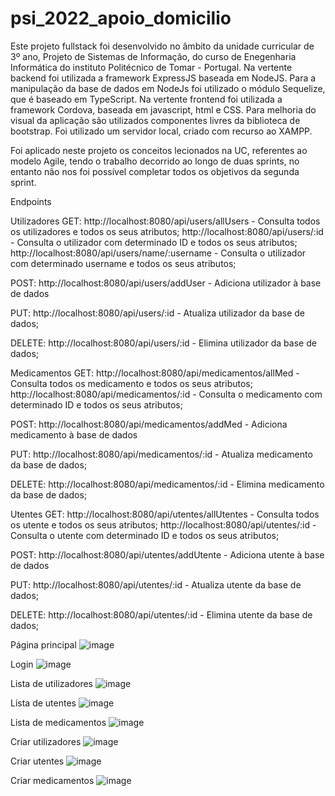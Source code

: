 # psi_2022_apoio_domicilio

Este projeto fullstack foi desenvolvido no âmbito da unidade curricular de 3º ano, Projeto de Sistemas de Informação, do curso de Enegenharia Informática do instituto Politécnico de Tomar - Portugal.
Na vertente backend foi utilizada a framework ExpressJS baseada em NodeJS. Para a manipulação da base de dados em NodeJs foi utilizado o módulo Sequelize, que é baseado em TypeScript.
Na vertente frontend foi utilizada a framework Cordova, baseada em javascript, html e CSS.
Para melhoria do visual da aplicação são utilizados componentes livres da biblioteca de bootstrap.
Foi utilizado um servidor local, criado com recurso ao XAMPP.

Foi aplicado neste projeto os conceitos lecionados na UC, referentes ao modelo Agile, tendo o trabalho decorrido ao longo de duas sprints, no entanto não nos foi possível completar todos os objetivos da segunda sprint.


Endpoints

Utilizadores
GET:
http://localhost:8080/api/users/allUsers - Consulta todos os utilizadores e todos os seus atributos;
http://localhost:8080/api/users/:id - Consulta o utilizador com determinado ID e todos os seus atributos;
http://localhost:8080/api/users/name/:username - Consulta o utilizador com determinado username e todos os seus atributos;

POST:
http://localhost:8080/api/users/addUser - Adiciona utilizador à base de dados

PUT:
http://localhost:8080/api/users/:id - Atualiza utilizador da base de dados;

DELETE:
http://localhost:8080/api/users/:id - Elimina utilizador da base de dados;

Medicamentos
GET:
http://localhost:8080/api/medicamentos/allMed - Consulta todos os medicamento e todos os seus atributos;
http://localhost:8080/api/medicamentos/:id - Consulta o medicamento com determinado ID e todos os seus atributos;

POST:
http://localhost:8080/api/medicamentos/addMed - Adiciona medicamento à base de dados

PUT:
http://localhost:8080/api/medicamentos/:id - Atualiza medicamento da base de dados;

DELETE:
http://localhost:8080/api/medicamentos/:id - Elimina medicamento da base de dados;


Utentes
GET:
http://localhost:8080/api/utentes/allUtentes - Consulta todos os utente e todos os seus atributos;
http://localhost:8080/api/utentes/:id - Consulta o utente com determinado ID e todos os seus atributos;

POST:
http://localhost:8080/api/utentes/addUtente - Adiciona utente à base de dados

PUT:
http://localhost:8080/api/utentes/:id - Atualiza utente da base de dados;

DELETE:
http://localhost:8080/api/utentes/:id - Elimina utente da base de dados;

Página principal
![image](https://user-images.githubusercontent.com/48334715/176009830-7b70b34e-465c-49f6-b82c-7aeba1033093.png)



Login
![image](https://user-images.githubusercontent.com/48334715/176009951-a6f82f5f-c771-484c-9f3b-ba3209fea9fd.png)


Lista de utilizadores
![image](https://user-images.githubusercontent.com/48334715/176010039-afd7d947-b5d9-4080-ae90-5dcf5bfd8282.png)

Lista de utentes
![image](https://user-images.githubusercontent.com/48334715/176010106-7fadf2ea-802d-4aa5-bcea-2e8593a22146.png)

Lista de medicamentos
![image](https://user-images.githubusercontent.com/48334715/176010167-39e82cde-bcc5-4f1f-a6bb-b56f8c5816f0.png)


Criar utilizadores
![image](https://user-images.githubusercontent.com/48334715/176010250-b680e4f4-ff8a-45fc-80da-d5b395aa2772.png)

Criar utentes
![image](https://user-images.githubusercontent.com/48334715/176010523-936ad328-a2e1-4041-ad9e-92584565f6d5.png)

Criar medicamentos
![image](https://user-images.githubusercontent.com/48334715/176010432-9a522361-027a-4f5b-8adf-40ad5a206201.png)






